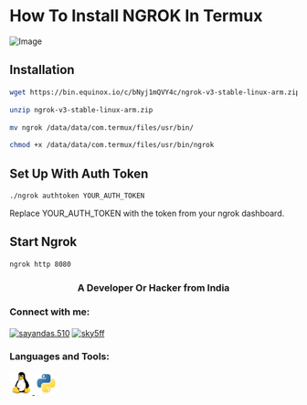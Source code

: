 # How To Install NGROK In Termux 
![Image](https://github.com/user-attachments/assets/f670a97e-c3b1-41d3-b4cd-5eff1aa0535d)


## Installation

```bash
wget https://bin.equinox.io/c/bNyj1mQVY4c/ngrok-v3-stable-linux-arm.zip
```
```bash
unzip ngrok-v3-stable-linux-arm.zip
```
```bash
mv ngrok /data/data/com.termux/files/usr/bin/
```
```bash
chmod +x /data/data/com.termux/files/usr/bin/ngrok
```
## Set Up With Auth Token
```bash
./ngrok authtoken YOUR_AUTH_TOKEN
```
Replace YOUR_AUTH_TOKEN with the token from your ngrok dashboard.

## Start Ngrok
```bash
ngrok http 8080
```

<h3 align="center">A Developer Or Hacker from India</h3>

<h3 align="left">Connect with me:</h3>
<p align="left">
<a href="https://instagram.com/sayandas.510" target="blank"><img align="center" src="https://raw.githubusercontent.com/rahuldkjain/github-profile-readme-generator/master/src/images/icons/Social/instagram.svg" alt="sayandas.510" height="30" width="40" /></a>
<a href="https://www.youtube.com/c/sky5ff" target="blank"><img align="center" src="https://raw.githubusercontent.com/rahuldkjain/github-profile-readme-generator/master/src/images/icons/Social/youtube.svg" alt="sky5ff" height="30" width="40" /></a>
</p>

<h3 align="left">Languages and Tools:</h3>
<p align="left"> <a href="https://www.linux.org/" target="_blank" rel="noreferrer"> <img src="https://raw.githubusercontent.com/devicons/devicon/master/icons/linux/linux-original.svg" alt="linux" width="40" height="40"/> </a> <a href="https://www.python.org" target="_blank" rel="noreferrer"> <img src="https://raw.githubusercontent.com/devicons/devicon/master/icons/python/python-original.svg" alt="python" width="40" height="40"/> </a> </p>
